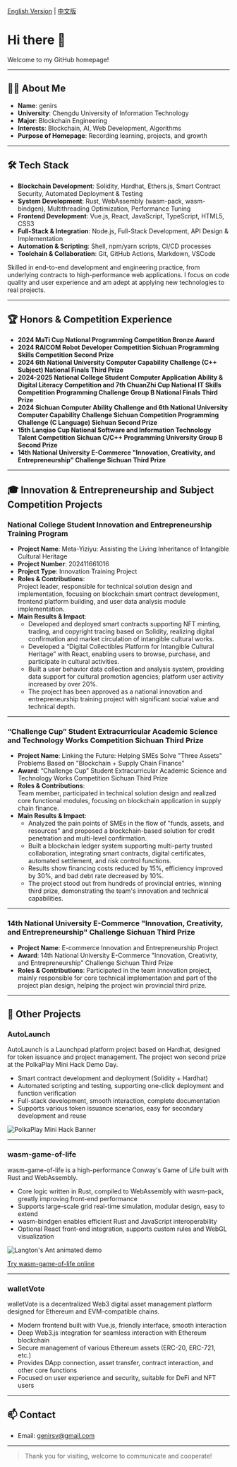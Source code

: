 [English Version](./README.en.md)  |  [中文版](./README.md) 

# Hi there 👋

Welcome to my GitHub homepage!

---

## 🧑‍💻 About Me

- **Name**: genirs  
- **University**: Chengdu University of Information Technology  
- **Major**: Blockchain Engineering  
- **Interests**: Blockchain, AI, Web Development, Algorithms  
- **Purpose of Homepage**: Recording learning, projects, and growth

---

## 🛠 Tech Stack

- **Blockchain Development**: Solidity, Hardhat, Ethers.js, Smart Contract Security, Automated Deployment & Testing  
- **System Development**: Rust, WebAssembly (wasm-pack, wasm-bindgen), Multithreading Optimization, Performance Tuning  
- **Frontend Development**: Vue.js, React, JavaScript, TypeScript, HTML5, CSS3  
- **Full-Stack & Integration**: Node.js, Full-Stack Development, API Design & Implementation  
- **Automation & Scripting**: Shell, npm/yarn scripts, CI/CD processes  
- **Toolchain & Collaboration**: Git, GitHub Actions, Markdown, VSCode  

Skilled in end-to-end development and engineering practice, from underlying contracts to high-performance web applications. I focus on code quality and user experience and am adept at applying new technologies to real projects.

---

## 🏆 Honors & Competition Experience

- **2024 MaTi Cup National Programming Competition Bronze Award**
- **2024 RAICOM Robot Developer Competition Sichuan Programming Skills Competition Second Prize**
- **2024 6th National University Computer Capability Challenge (C++ Subject) National Finals Third Prize**
- **2024-2025 National College Student Computer Application Ability & Digital Literacy Competition and 7th ChuanZhi Cup National IT Skills Competition Programming Challenge Group B National Finals Third Prize**
- **2024 Sichuan Computer Ability Challenge and 6th National University Computer Capability Challenge Sichuan Competition Programming Challenge (C Language) Sichuan Second Prize**
- **15th Lanqiao Cup National Software and Information Technology Talent Competition Sichuan C/C++ Programming University Group B Second Prize**
- **14th National University E-Commerce "Innovation, Creativity, and Entrepreneurship" Challenge Sichuan Third Prize**

---

## 🎓 Innovation & Entrepreneurship and Subject Competition Projects

### National College Student Innovation and Entrepreneurship Training Program

- **Project Name**: Meta-Yiziyu: Assisting the Living Inheritance of Intangible Cultural Heritage  
- **Project Number**: 202411661016  
- **Project Type**: Innovation Training Project  
- **Roles & Contributions**:  
  Project leader, responsible for technical solution design and implementation, focusing on blockchain smart contract development, frontend platform building, and user data analysis module implementation.  
- **Main Results & Impact**:  
  - Developed and deployed smart contracts supporting NFT minting, trading, and copyright tracing based on Solidity, realizing digital confirmation and market circulation of intangible cultural works.  
  - Developed a “Digital Collectibles Platform for Intangible Cultural Heritage” with React, enabling users to browse, purchase, and participate in cultural activities.  
  - Built a user behavior data collection and analysis system, providing data support for cultural promotion agencies; platform user activity increased by over 20%.  
  - The project has been approved as a national innovation and entrepreneurship training project with significant social value and technical depth.

---

### “Challenge Cup” Student Extracurricular Academic Science and Technology Works Competition Sichuan Third Prize

- **Project Name**: Linking the Future: Helping SMEs Solve "Three Assets" Problems Based on "Blockchain + Supply Chain Finance"  
- **Award**: “Challenge Cup” Student Extracurricular Academic Science and Technology Works Competition Sichuan Third Prize  
- **Roles & Contributions**:  
  Team member, participated in technical solution design and realized core functional modules, focusing on blockchain application in supply chain finance.  
- **Main Results & Impact**:  
  - Analyzed the pain points of SMEs in the flow of "funds, assets, and resources" and proposed a blockchain-based solution for credit penetration and multi-level confirmation.  
  - Built a blockchain ledger system supporting multi-party trusted collaboration, integrating smart contracts, digital certificates, automated settlement, and risk control functions.  
  - Results show financing costs reduced by 15%, efficiency improved by 30%, and bad debt rate decreased by 10%.  
  - The project stood out from hundreds of provincial entries, winning third prize, demonstrating the team's innovation and technical capabilities.

---

### 14th National University E-Commerce "Innovation, Creativity, and Entrepreneurship" Challenge Sichuan Third Prize

- **Project Name**: E-commerce Innovation and Entrepreneurship Project  
- **Award**: 14th National University E-Commerce "Innovation, Creativity, and Entrepreneurship" Challenge Sichuan Third Prize  
- **Roles & Contributions**: Participated in the team innovation project, mainly responsible for core technical implementation and part of the project plan design, helping the project win provincial third prize.

---

## 🚩 Other Projects

### AutoLaunch

AutoLaunch is a Launchpad platform project based on Hardhat, designed for token issuance and project management. The project won second prize at the PolkaPlay Mini Hack Demo Day.

- Smart contract development and deployment (Solidity + Hardhat)  
- Automated scripting and testing, supporting one-click deployment and function verification  
- Full-stack development, smooth interaction, complete documentation  
- Supports various token issuance scenarios, easy for secondary development and reuse  

![PolkaPlay Mini Hack Banner](images/Ehack.jpg)

---

### wasm-game-of-life

wasm-game-of-life is a high-performance Conway's Game of Life built with Rust and WebAssembly.

- Core logic written in Rust, compiled to WebAssembly with wasm-pack, greatly improving front-end performance  
- Supports large-scale grid real-time simulation, modular design, easy to extend  
- wasm-bindgen enables efficient Rust and JavaScript interoperability  
- Optional React front-end integration, supports custom rules and WebGL visualization  

![Langton's Ant animated demo](images/LangtonsAntAnimated.gif)

[Try wasm-game-of-life online](https://lg.dtsci.cn/)

---

### walletVote

walletVote is a decentralized Web3 digital asset management platform designed for Ethereum and EVM-compatible chains.

- Modern frontend built with Vue.js, friendly interface, smooth interaction  
- Deep Web3.js integration for seamless interaction with Ethereum blockchain  
- Secure management of various Ethereum assets (ERC-20, ERC-721, etc.)  
- Provides DApp connection, asset transfer, contract interaction, and other core functions  
- Focused on user experience and security, suitable for DeFi and NFT users  

---

## 📫 Contact

- Email: genirsv@gmail.com

---

> Thank you for visiting, welcome to communicate and cooperate!
